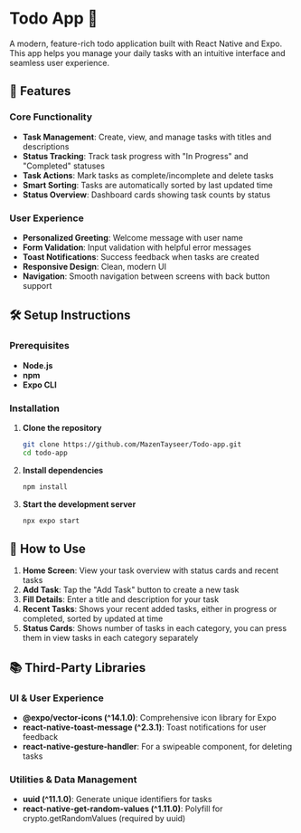 # Todo App 📝

A modern, feature-rich todo application built with React Native and Expo. This app helps you manage your daily tasks with an intuitive interface and seamless user experience.

## 🚀 Features

### Core Functionality
- **Task Management**: Create, view, and manage tasks with titles and descriptions
- **Status Tracking**: Track task progress with "In Progress" and "Completed" statuses
- **Task Actions**: Mark tasks as complete/incomplete and delete tasks
- **Smart Sorting**: Tasks are automatically sorted by last updated time
- **Status Overview**: Dashboard cards showing task counts by status

### User Experience
- **Personalized Greeting**: Welcome message with user name
- **Form Validation**: Input validation with helpful error messages
- **Toast Notifications**: Success feedback when tasks are created
- **Responsive Design**: Clean, modern UI
- **Navigation**: Smooth navigation between screens with back button support

## 🛠 Setup Instructions

### Prerequisites
- **Node.js**
- **npm**
- **Expo CLI**

### Installation

1. **Clone the repository**
   ```bash
   git clone https://github.com/MazenTayseer/Todo-app.git
   cd todo-app
   ```

2. **Install dependencies**
   ```bash
   npm install
   ```

3. **Start the development server**
   ```bash
   npx expo start
   ```

## 📱 How to Use

1. **Home Screen**: View your task overview with status cards and recent tasks
2. **Add Task**: Tap the "Add Task" button to create a new task
3. **Fill Details**: Enter a title and description for your task
4. **Recent Tasks**: Shows your recent added tasks, either in progress or completed, sorted by updated at time
5. **Status Cards**: Shows number of tasks in each category, you can press them in view tasks in each category separately

## 📚 Third-Party Libraries

### UI & User Experience
- **@expo/vector-icons (^14.1.0)**: Comprehensive icon library for Expo
- **react-native-toast-message (^2.3.1)**: Toast notifications for user feedback
- **react-native-gesture-handler**: For a swipeable component, for deleting tasks

### Utilities & Data Management
- **uuid (^11.1.0)**: Generate unique identifiers for tasks
- **react-native-get-random-values (^1.11.0)**: Polyfill for crypto.getRandomValues (required by uuid)
